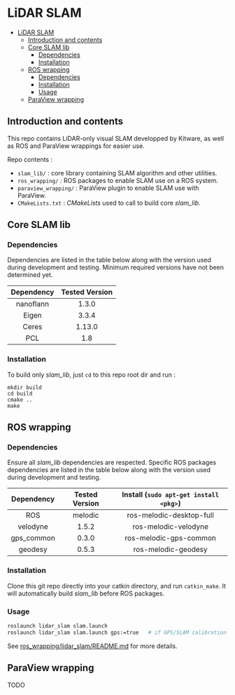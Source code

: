 # LiDAR SLAM

- [LiDAR SLAM](#lidar-slam)
  - [Introduction and contents](#introduction-and-contents)
  - [Core SLAM lib](#core-slam-lib)
    - [Dependencies](#dependencies)
    - [Installation](#installation)
  - [ROS wrapping](#ros-wrapping)
    - [Dependencies](#dependencies-1)
    - [Installation](#installation-1)
    - [Usage](#usage)
  - [ParaView wrapping](#paraview-wrapping)

## Introduction and contents

This repo contains LiDAR-only visual SLAM developped by Kitware, as well as ROS and ParaView wrappings for easier use.

Repo contents :
- `slam_lib/` : core library containing SLAM algorithm and other utilities.
- `ros_wrapping/` : ROS packages to enable SLAM use on a ROS system.
- `paraview_wrapping/` : ParaView plugin to enable SLAM use with ParaView.
- `CMakeLists.txt` : *CMakeLists* used to call to build core *slam_lib*.

## Core SLAM lib

### Dependencies

Dependencies are listed in the table below along with the version used during development and testing. Minimum required versions have not been determined yet.

| Dependency | Tested Version |
| :--------: | :------------: |
| nanoflann  | 1.3.0          |
| Eigen      | 3.3.4          |
| Ceres      | 1.13.0         |
| PCL        | 1.8            |

### Installation

To build only *slam_lib*, just `cd` to this repo root dir and run :

```{.sh}
mkdir build
cd build
cmake ..
make
```

## ROS wrapping

### Dependencies

Ensure all *slam_lib* dependencies are respected. Specific ROS packages dependencies are listed in the table below along with the version used during development and testing.

| Dependency | Tested Version | Install (`sudo apt-get install <pkg>`) |
|:----------:|:--------------:|:--------------------------------------:|
| ROS        | melodic        | ros-melodic-desktop-full               |
| velodyne   | 1.5.2          | ros-melodic-velodyne                   |
| gps_common | 0.3.0          | ros-melodic-gps-common                 |
| geodesy    | 0.5.3          | ros-melodic-geodesy                    |

### Installation

Clone this git repo directly into your catkin directory, and run `catkin_make`. It will automatically build *slam_lib* before ROS packages.

### Usage

```bash
roslaunch lidar_slam slam.launch
roslaunch lidar_slam slam.launch gps:=true   # if GPS/SLAM calibration has to be run
```

See [ros_wrapping/lidar_slam/README.md](ros_wrapping/lidar_slam/README.md) for more details.

## ParaView wrapping

TODO